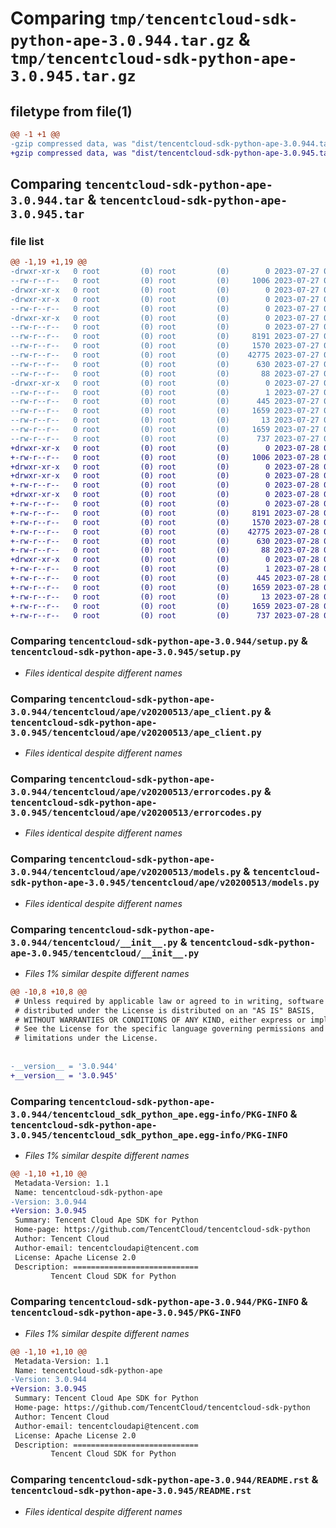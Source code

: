 # Comparing `tmp/tencentcloud-sdk-python-ape-3.0.944.tar.gz` & `tmp/tencentcloud-sdk-python-ape-3.0.945.tar.gz`

## filetype from file(1)

```diff
@@ -1 +1 @@
-gzip compressed data, was "dist/tencentcloud-sdk-python-ape-3.0.944.tar", last modified: Thu Jul 27 02:08:15 2023, max compression
+gzip compressed data, was "dist/tencentcloud-sdk-python-ape-3.0.945.tar", last modified: Fri Jul 28 00:20:57 2023, max compression
```

## Comparing `tencentcloud-sdk-python-ape-3.0.944.tar` & `tencentcloud-sdk-python-ape-3.0.945.tar`

### file list

```diff
@@ -1,19 +1,19 @@
-drwxr-xr-x   0 root         (0) root         (0)        0 2023-07-27 02:08:15.000000 tencentcloud-sdk-python-ape-3.0.944/
--rw-r--r--   0 root         (0) root         (0)     1006 2023-07-27 02:08:12.000000 tencentcloud-sdk-python-ape-3.0.944/setup.py
-drwxr-xr-x   0 root         (0) root         (0)        0 2023-07-27 02:08:15.000000 tencentcloud-sdk-python-ape-3.0.944/tencentcloud/
-drwxr-xr-x   0 root         (0) root         (0)        0 2023-07-27 02:08:15.000000 tencentcloud-sdk-python-ape-3.0.944/tencentcloud/ape/
--rw-r--r--   0 root         (0) root         (0)        0 2023-07-27 02:08:12.000000 tencentcloud-sdk-python-ape-3.0.944/tencentcloud/ape/__init__.py
-drwxr-xr-x   0 root         (0) root         (0)        0 2023-07-27 02:08:15.000000 tencentcloud-sdk-python-ape-3.0.944/tencentcloud/ape/v20200513/
--rw-r--r--   0 root         (0) root         (0)        0 2023-07-27 02:08:12.000000 tencentcloud-sdk-python-ape-3.0.944/tencentcloud/ape/v20200513/__init__.py
--rw-r--r--   0 root         (0) root         (0)     8191 2023-07-27 02:08:12.000000 tencentcloud-sdk-python-ape-3.0.944/tencentcloud/ape/v20200513/ape_client.py
--rw-r--r--   0 root         (0) root         (0)     1570 2023-07-27 02:08:12.000000 tencentcloud-sdk-python-ape-3.0.944/tencentcloud/ape/v20200513/errorcodes.py
--rw-r--r--   0 root         (0) root         (0)    42775 2023-07-27 02:08:12.000000 tencentcloud-sdk-python-ape-3.0.944/tencentcloud/ape/v20200513/models.py
--rw-r--r--   0 root         (0) root         (0)      630 2023-07-27 02:08:12.000000 tencentcloud-sdk-python-ape-3.0.944/tencentcloud/__init__.py
--rw-r--r--   0 root         (0) root         (0)       88 2023-07-27 02:08:15.000000 tencentcloud-sdk-python-ape-3.0.944/setup.cfg
-drwxr-xr-x   0 root         (0) root         (0)        0 2023-07-27 02:08:15.000000 tencentcloud-sdk-python-ape-3.0.944/tencentcloud_sdk_python_ape.egg-info/
--rw-r--r--   0 root         (0) root         (0)        1 2023-07-27 02:08:15.000000 tencentcloud-sdk-python-ape-3.0.944/tencentcloud_sdk_python_ape.egg-info/dependency_links.txt
--rw-r--r--   0 root         (0) root         (0)      445 2023-07-27 02:08:15.000000 tencentcloud-sdk-python-ape-3.0.944/tencentcloud_sdk_python_ape.egg-info/SOURCES.txt
--rw-r--r--   0 root         (0) root         (0)     1659 2023-07-27 02:08:15.000000 tencentcloud-sdk-python-ape-3.0.944/tencentcloud_sdk_python_ape.egg-info/PKG-INFO
--rw-r--r--   0 root         (0) root         (0)       13 2023-07-27 02:08:15.000000 tencentcloud-sdk-python-ape-3.0.944/tencentcloud_sdk_python_ape.egg-info/top_level.txt
--rw-r--r--   0 root         (0) root         (0)     1659 2023-07-27 02:08:15.000000 tencentcloud-sdk-python-ape-3.0.944/PKG-INFO
--rw-r--r--   0 root         (0) root         (0)      737 2023-07-27 02:08:12.000000 tencentcloud-sdk-python-ape-3.0.944/README.rst
+drwxr-xr-x   0 root         (0) root         (0)        0 2023-07-28 00:20:57.000000 tencentcloud-sdk-python-ape-3.0.945/
+-rw-r--r--   0 root         (0) root         (0)     1006 2023-07-28 00:20:57.000000 tencentcloud-sdk-python-ape-3.0.945/setup.py
+drwxr-xr-x   0 root         (0) root         (0)        0 2023-07-28 00:20:57.000000 tencentcloud-sdk-python-ape-3.0.945/tencentcloud/
+drwxr-xr-x   0 root         (0) root         (0)        0 2023-07-28 00:20:57.000000 tencentcloud-sdk-python-ape-3.0.945/tencentcloud/ape/
+-rw-r--r--   0 root         (0) root         (0)        0 2023-07-28 00:20:57.000000 tencentcloud-sdk-python-ape-3.0.945/tencentcloud/ape/__init__.py
+drwxr-xr-x   0 root         (0) root         (0)        0 2023-07-28 00:20:57.000000 tencentcloud-sdk-python-ape-3.0.945/tencentcloud/ape/v20200513/
+-rw-r--r--   0 root         (0) root         (0)        0 2023-07-28 00:20:57.000000 tencentcloud-sdk-python-ape-3.0.945/tencentcloud/ape/v20200513/__init__.py
+-rw-r--r--   0 root         (0) root         (0)     8191 2023-07-28 00:20:57.000000 tencentcloud-sdk-python-ape-3.0.945/tencentcloud/ape/v20200513/ape_client.py
+-rw-r--r--   0 root         (0) root         (0)     1570 2023-07-28 00:20:57.000000 tencentcloud-sdk-python-ape-3.0.945/tencentcloud/ape/v20200513/errorcodes.py
+-rw-r--r--   0 root         (0) root         (0)    42775 2023-07-28 00:20:57.000000 tencentcloud-sdk-python-ape-3.0.945/tencentcloud/ape/v20200513/models.py
+-rw-r--r--   0 root         (0) root         (0)      630 2023-07-28 00:20:57.000000 tencentcloud-sdk-python-ape-3.0.945/tencentcloud/__init__.py
+-rw-r--r--   0 root         (0) root         (0)       88 2023-07-28 00:20:57.000000 tencentcloud-sdk-python-ape-3.0.945/setup.cfg
+drwxr-xr-x   0 root         (0) root         (0)        0 2023-07-28 00:20:57.000000 tencentcloud-sdk-python-ape-3.0.945/tencentcloud_sdk_python_ape.egg-info/
+-rw-r--r--   0 root         (0) root         (0)        1 2023-07-28 00:20:57.000000 tencentcloud-sdk-python-ape-3.0.945/tencentcloud_sdk_python_ape.egg-info/dependency_links.txt
+-rw-r--r--   0 root         (0) root         (0)      445 2023-07-28 00:20:57.000000 tencentcloud-sdk-python-ape-3.0.945/tencentcloud_sdk_python_ape.egg-info/SOURCES.txt
+-rw-r--r--   0 root         (0) root         (0)     1659 2023-07-28 00:20:57.000000 tencentcloud-sdk-python-ape-3.0.945/tencentcloud_sdk_python_ape.egg-info/PKG-INFO
+-rw-r--r--   0 root         (0) root         (0)       13 2023-07-28 00:20:57.000000 tencentcloud-sdk-python-ape-3.0.945/tencentcloud_sdk_python_ape.egg-info/top_level.txt
+-rw-r--r--   0 root         (0) root         (0)     1659 2023-07-28 00:20:57.000000 tencentcloud-sdk-python-ape-3.0.945/PKG-INFO
+-rw-r--r--   0 root         (0) root         (0)      737 2023-07-28 00:20:57.000000 tencentcloud-sdk-python-ape-3.0.945/README.rst
```

### Comparing `tencentcloud-sdk-python-ape-3.0.944/setup.py` & `tencentcloud-sdk-python-ape-3.0.945/setup.py`

 * *Files identical despite different names*

### Comparing `tencentcloud-sdk-python-ape-3.0.944/tencentcloud/ape/v20200513/ape_client.py` & `tencentcloud-sdk-python-ape-3.0.945/tencentcloud/ape/v20200513/ape_client.py`

 * *Files identical despite different names*

### Comparing `tencentcloud-sdk-python-ape-3.0.944/tencentcloud/ape/v20200513/errorcodes.py` & `tencentcloud-sdk-python-ape-3.0.945/tencentcloud/ape/v20200513/errorcodes.py`

 * *Files identical despite different names*

### Comparing `tencentcloud-sdk-python-ape-3.0.944/tencentcloud/ape/v20200513/models.py` & `tencentcloud-sdk-python-ape-3.0.945/tencentcloud/ape/v20200513/models.py`

 * *Files identical despite different names*

### Comparing `tencentcloud-sdk-python-ape-3.0.944/tencentcloud/__init__.py` & `tencentcloud-sdk-python-ape-3.0.945/tencentcloud/__init__.py`

 * *Files 1% similar despite different names*

```diff
@@ -10,8 +10,8 @@
 # Unless required by applicable law or agreed to in writing, software
 # distributed under the License is distributed on an "AS IS" BASIS,
 # WITHOUT WARRANTIES OR CONDITIONS OF ANY KIND, either express or implied.
 # See the License for the specific language governing permissions and
 # limitations under the License.
 
 
-__version__ = '3.0.944'
+__version__ = '3.0.945'
```

### Comparing `tencentcloud-sdk-python-ape-3.0.944/tencentcloud_sdk_python_ape.egg-info/PKG-INFO` & `tencentcloud-sdk-python-ape-3.0.945/tencentcloud_sdk_python_ape.egg-info/PKG-INFO`

 * *Files 1% similar despite different names*

```diff
@@ -1,10 +1,10 @@
 Metadata-Version: 1.1
 Name: tencentcloud-sdk-python-ape
-Version: 3.0.944
+Version: 3.0.945
 Summary: Tencent Cloud Ape SDK for Python
 Home-page: https://github.com/TencentCloud/tencentcloud-sdk-python
 Author: Tencent Cloud
 Author-email: tencentcloudapi@tencent.com
 License: Apache License 2.0
 Description: ============================
         Tencent Cloud SDK for Python
```

### Comparing `tencentcloud-sdk-python-ape-3.0.944/PKG-INFO` & `tencentcloud-sdk-python-ape-3.0.945/PKG-INFO`

 * *Files 1% similar despite different names*

```diff
@@ -1,10 +1,10 @@
 Metadata-Version: 1.1
 Name: tencentcloud-sdk-python-ape
-Version: 3.0.944
+Version: 3.0.945
 Summary: Tencent Cloud Ape SDK for Python
 Home-page: https://github.com/TencentCloud/tencentcloud-sdk-python
 Author: Tencent Cloud
 Author-email: tencentcloudapi@tencent.com
 License: Apache License 2.0
 Description: ============================
         Tencent Cloud SDK for Python
```

### Comparing `tencentcloud-sdk-python-ape-3.0.944/README.rst` & `tencentcloud-sdk-python-ape-3.0.945/README.rst`

 * *Files identical despite different names*

